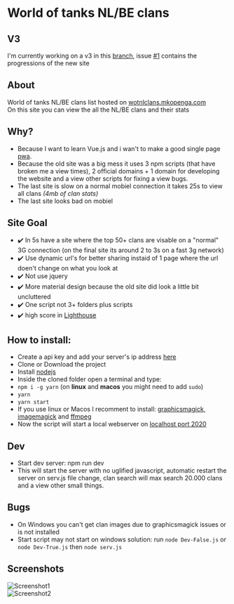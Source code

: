 # World of tanks NL/BE clans    

## V3
I'm currently working on a v3 in this [branch](https://github.com/mjarkk/wotnlclans/tree/v3), issue [#1](https://github.com/mjarkk/wotnlclans/pull/1) contains the progressions of the new site 

## About
World of tanks NL/BE clans list hosted on [wotnlclans.mkopenga.com](https://wotnlclans.mkopenga.com)  
On this site you can view the all the NL/BE clans and their stats  

## Why?  
- Because I want to learn Vue.js and i wan't to make a good single page [pwa](https://developers.google.com/web/progressive-web-apps/).  
- Because the old site was a big mess it uses 3 npm scripts (that have broken me a view times), 2 official domains + 1 domain for developing the website and a view other scripts for fixing a view bugs.  
- The last site is slow on a normal mobiel connection it takes 25s to view all clans *(4mb of clan stats)*  
- The last site looks bad on mobiel  

## Site Goal  
- :heavy_check_mark: In 5s have a site where the top 50+ clans are visable on a "normal" 3G connection (on the final site its around 2 to 3s on a fast 3g network)  
- :heavy_check_mark: Use dynamic url's for better sharing instaid of 1 page where the url doen't change on what you look at  
- :heavy_check_mark: Not use jquery  
- :heavy_check_mark: More material design because the old site did look a little bit uncluttered  
- :heavy_check_mark: One script not 3+ folders plus scripts  
- :heavy_check_mark: high score in [Lighthouse](https://developers.google.com/web/tools/lighthouse/)

## How to install:  
- Create a api key and add your server's ip address [here](https://developers.wargaming.net/applications/)  
- Clone or Download the project  
- Install [nodejs](https://nodejs.org/en/)  
- Inside the cloned folder open a terminal and type:  
- `npm i -g yarn` (on **linux** and **macos** you might need to add `sudo`)  
- `yarn` 
- `yarn start`  
- If you use linux or Macos I recomment to install: [graphicsmagick](http://www.graphicsmagick.org/), [imagemagick](https://www.imagemagick.org/script/index.php) and [ffmpeg](https://www.ffmpeg.org/)  
- Now the script will start a local webserver on [localhost port 2020](http://localhost:2020)  

## Dev  
- Start dev server: npm run dev  
- This will start the server with no uglified javascript, automatic restart the server on serv.js file change, clan search will max search 20.000 clans and a view other small things.  

## Bugs  
- On Windows you can't get clan images due to graphicsmagick issues or is not installed  
- Start script may not start on windows solution: run `node Dev-False.js` or `node Dev-True.js` then `node serv.js`

## Screenshots  
![Screenshot1](https://github.com/mjarkk/wotnlclans/blob/master/www/img/s1.png)  
![Screenshot2](https://github.com/mjarkk/wotnlclans/blob/master/www/img/s2.png)  
